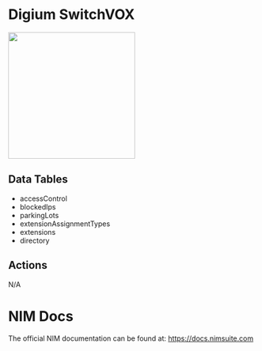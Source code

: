 # Digium SwitchVOX
<img src="https://github.com/user-attachments/assets/b2da256d-f051-4343-b88c-f83b169da4dc" width="256px" />



## Data Tables
- accessControl
- blockedIps
- parkingLots
- extensionAssignmentTypes
- extensions
- directory


## Actions
N/A


# NIM Docs
The official NIM documentation can be found at: https://docs.nimsuite.com
